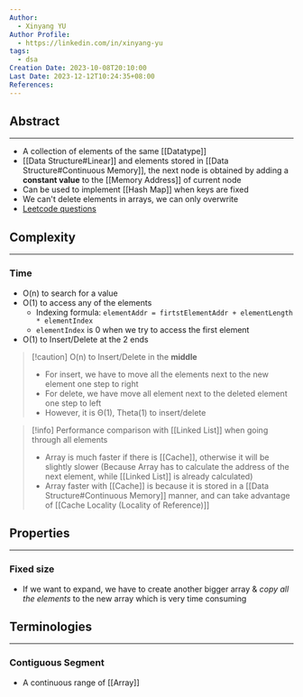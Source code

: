 ```yaml
---
Author:
  - Xinyang YU
Author Profile:
  - https://linkedin.com/in/xinyang-yu
tags:
  - dsa
Creation Date: 2023-10-08T20:10:00
Last Date: 2023-12-12T10:24:35+08:00
References: 
---
```

## Abstract
---
- A collection of elements of the same [[Datatype]]
- [[Data Structure#Linear]] and elements stored in [[Data Structure#Continuous Memory]], the next node is obtained by adding a **constant value** to the [[Memory Address]] of current node
- Can be used to implement [[Hash Map]] when keys are fixed
- We can't delete elements in arrays, we can only overwrite
- [Leetcode questions](https://github.com/youngyangyang04/leetcode-master#%E6%95%B0%E7%BB%84)




## Complexity 
---
### Time
- O(n) to search for a value
- O(1) to access any of the elements
	- Indexing formula: ```elementAddr = firtstElementAddr + elementLength * elementIndex```
	- ``elementIndex`` is 0 when we try to access the first element
- O(1) to Insert/Delete at the 2 ends
>[!caution] O(n) to Insert/Delete in the **middle**
>- For insert, we have to move all the elements next to the new element one step to right
>- For delete, we have move all element next to the deleted element one step to left
>- However, it is Θ(1), Theta(1) to insert/delete

>[!info] Performance comparison with [[Linked List]] when going through all elements
>- Array is much faster if there is [[Cache]], otherwise it will be slightly slower (Because Array has to calculate the address of the next element, while [[Linked List]] is already calculated)
>- Array faster with [[Cache]] is because it is stored in a [[Data Structure#Continuous Memory]] manner, and can take advantage of [[Cache Locality (Locality of Reference)]]


## Properties
---
### Fixed size
- If we want to expand, we have to create another bigger array & *copy all the elements* to the new array which is very time consuming 




## Terminologies 
---
### Contiguous Segment
- A continuous range of [[Array]]